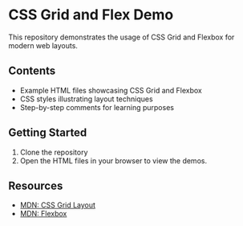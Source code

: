 # CSS Grid and Flex Demo

This repository demonstrates the usage of CSS Grid and Flexbox for modern web layouts.

## Contents

- Example HTML files showcasing CSS Grid and Flexbox
- CSS styles illustrating layout techniques
- Step-by-step comments for learning purposes

## Getting Started

1. Clone the repository
2. Open the HTML files in your browser to view the demos.

## Resources

- [MDN: CSS Grid Layout](https://developer.mozilla.org/en-US/docs/Web/CSS/CSS_Grid_Layout)
- [MDN: Flexbox](https://developer.mozilla.org/en-US/docs/Web/CSS/CSS_Flexible_Box_Layout)

